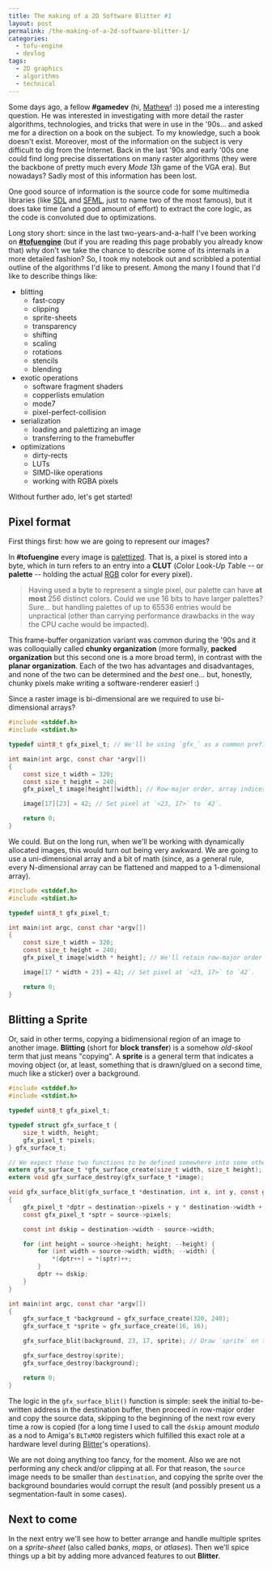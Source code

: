 ```yaml
---
title: The making of a 2D Software Blitter #1
layout: post
permalink: /the-making-of-a-2d-software-blitter-1/
categories:
  - tofu-engine
  - devlog
tags:
  - 2D graphics
  - algorithms
  - technical
---
```

Some days ago, a fellow **#gamedev** (hi, [Mathew](https://twitter.com/mattymariani)! :)) posed me a interesting question. He was interested in investigating with more detail the raster algorithms, technologies, and tricks that were in use in the '90s... and asked me for a direction on a book on the subject. To my knowledge, such a book doesn't exist. Moreover, most of the information on the subject is very difficult to dig from the Internet. Back in the last '90s and early '00s one could find long precise dissertations on many raster algorithms (they were the backbone of pretty much every *Mode 13h* game of the VGA era). But nowadays? Sadly most of this information has been lost.

One good source of information is the source code for some multimedia libraries (like [SDL](https://www.libsdl.org/) and [SFML](https://www.sfml-dev.org/), just to name two of the most famous), but it does take time (and a good amount of effort) to extract the core logic, as the code is convoluted due to optimizations.

Long story short: since in the last two-years-and-a-half I've been working on [**#tofuengine**](/tofu-engine) (but if you are reading this page probably you already know that) why don't we take the chance to describe some of its internals in a more detailed fashion? So, I took  my notebook out and scribbled a potential outline of the algorithms I'd like to present. Among the many I found that I'd like to describe things like:

* blitting
  * fast-copy
  * clipping
  * sprite-sheets
  * transparency
  * shifting
  * scaling
  * rotations
  * stencils
  * blending
* exotic operations
  * software fragment shaders
  * copperlists emulation
  * mode7
  * pixel-perfect-collision
* serialization
  * loading and palettizing an image
  * transferring to the framebuffer
* optimizations
  * dirty-rects
  * LUTs
  * SIMD-like operations
  * working with RGBA pixels

Without further ado, let's get started!

## Pixel format

First things first: how we are going to represent our images?

In **#tofuengine** every image is [palettized](https://en.wikipedia.org/wiki/Indexed_color). That is, a pixel is stored into a byte, which in turn refers to an entry into a **CLUT** (*C*olor *L*ook-*U*p *T*able -- or **palette** -- holding the actual [RGB](https://en.wikipedia.org/wiki/RGB_color_model) color for every pixel).

> Having used a byte to represent a single pixel, our palette can have **at most** 256 distinct colors. Could we use 16 bits to have larger palettes? Sure... but handling palettes of up to 65536 entries would be unpractical (other than carrying performance drawbacks in the way the CPU cache would be impacted).

This frame-buffer organization variant was common during the '90s and it was colloquially called **chunky organization** (more formally, **packed organization** but this second one is a more broad term), in contrast with the **planar organization**. Each of the two has advantages and disadvantages, and none of the two can be determined and the *best* one... but, honestly, chunky pixels make writing a software-renderer easier! :)

Since a raster image is bi-dimensional are we required to use bi-dimensional arrays?

```c
#include <stddef.h>
#include <stdint.h>

typedef uint8_t gfx_pixel_t; // We'll be using `gfx_` as a common prefix for our library.

int main(int argc, const char *argv[])
{
    const size_t width = 320;
    const size_t height = 240;
    gfx_pixel_t image[height][width]; // Row-major order, array indices are row-first.

    image[17][23] = 42; // Set pixel at `<23, 17>` to `42`.

    return 0;
}
```

We could. But on the long run, when we'll be working with dynamically allocated images, this would turn out being very awkward. We are going to use a uni-dimensional array and a bit of math (since, as a general rule, every N-dimensional array can be flattened and mapped to a 1-dimensional array).

```c
#include <stddef.h>
#include <stdint.h>

typedef uint8_t gfx_pixel_t;

int main(int argc, const char *argv[])
{
    const size_t width = 320;
    const size_t height = 240;
    gfx_pixel_t image[width * height]; // We'll retain row-major order as access.

    image[17 * width + 23] = 42; // Set pixel at `<23, 17>` to `42`.

    return 0;
}
```

## Blitting a Sprite

Or, said in other terms, copying a bidimensional region of an image to another image. **Blitting** (short for **block transfer**) is a somehow *old-skool* term that just means "copying". A **sprite** is a general term that indicates a moving object (or, at least, something that is drawn/glued on a second time, much like a sticker) over a background.

```c
#include <stddef.h>
#include <stdint.h>

typedef uint8_t gfx_pixel_t;

typedef struct gfx_surface_t {
    size_t width, height;
    gfx_pixel_t *pixels;
} gfx_surface_t;

// We expect these two functions to be defined somewhere into some other translation-unit.
extern gfx_surface_t *gfx_surface_create(size_t width, size_t height);
extern void gfx_surface_destroy(gfx_surface_t *image);

void gfx_surface_blit(gfx_surface_t *destination, int x, int y, const gfx_surface_t *source)
{
    gfx_pixel_t *dptr = destination->pixels + y * destination->width + x;
    const gfx_pixel_t *sptr = source->pixels;

    const int dskip = destination->width - source->width;

    for (int height = source->height; height; --height) {
        for (int width = source->width; width; --width) {
            *(dptr++) = *(sptr)++;
        }
        dptr += dskip;
    }
}

int main(int argc, const char *argv[])
{
    gfx_surface_t *background = gfx_surface_create(320, 240);
    gfx_surface_t *sprite = gfx_surface_create(16, 16);

    gfx_surface_blit(background, 23, 17, sprite); // Draw `sprite` on the `background` with upper-left corner at `<23, 17>`.

    gfx_surface_destroy(sprite);
    gfx_surface_destroy(background);

    return 0;
}
```

The logic in the `gfx_surface_blit()` function is simple: seek the initial to-be-written address in the destination buffer, then proceed in row-major order and copy the source data, skipping to the beginning of the next row every time a row is copied (for a long time I used to call the `dskip` amount *modulo* as a nod to Amiga's `BLTxMOD` registers which fulfilled this exact role at a hardware level during [Blitter](https://en.wikipedia.org/wiki/Blitter)'s operations).

We are not doing anything too fancy, for the moment. Also we are not performing any check and/or clipping at all. For that reason, the `source` image needs to be smaller than `destination`, and copying the sprite over the background boundaries would corrupt the result (and possibly present us a segmentation-fault in some cases).

## Next to come

In the next entry we'll see how to better arrange and handle multiple sprites on a *sprite-sheet* (also called *banks*, *maps*, or *atlases*). Then we'll spice things up a bit by adding more advanced features to out **Blitter**.
